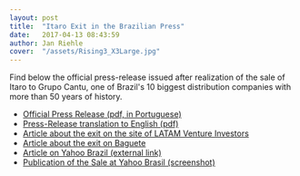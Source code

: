 ```yaml
---
layout: post
title:  "Itaro Exit in the Brazilian Press"
date:   2017-04-13 08:43:59
author: Jan Riehle
cover:  "/assets/Rising3_X3Large.jpg"
---
```


<p>Find below the official press-release issued after realization of the sale of Itaro to Grupo Cantu, one of Brazil's 10 biggest distribution companies with more than 50 years of history.
<br>

<ul>
<li>
<a target="_blank" href="/assets/Rle_ItaroxCantu_v1.0.pdf"> Official Press Release (pdf, in Portuguese)</a>
</li>

<li>
<a target="_blank" href="/assets/Itaro Exit English.pdf"> Press-Release translation to English (pdf)</a>
</li>


<li><a target="_blank" href="https://lavca.org/2017/04/25/astella-investimentos-variv-capital-exit-itaro-sale-pneustore-em-portugues/">Article about the exit on the site of LATAM Venture Investors</a>
</li>

<li>
<a target="_blank" href="http://www.baguete.com.br/noticias/13/04/2017/pneustore-compra-itaro">Article about the exit on Baguete</a>
</li>

<li>
<a target="_blank" href="https://br.financas.yahoo.com/noticias/grupo-pneustore-compra-autope%C3%A7as-itaro-214756021--finance.html?soc_src=social-sh&soc_trk=fb">Article on Yahoo Brazil (external link)</a>
</li>

<li>
<a target="_blank" href="/assets/Itaro_Sale_Yahoo.png">Publication of the Sale at Yahoo Brasil (screenshot)</a>
</li>

</ul>
